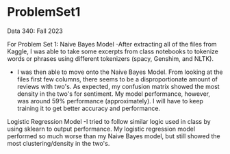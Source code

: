 # ProblemSet1
Data 340: Fall 2023

For Problem Set 1:
Naive Bayes Model
-After extracting all of the files from Kaggle, I was able to take some excerpts 
 from class notebooks to tokenize words or phrases using different tokenizers
 (spacy, Genshim, and NLTK).
- I was then able to move onto the Naive Bayes Model. From looking at the files
  first few columns, there seems to be a disproportionate amount of reviews
  with two's. As expected, my confusion matrix showed the most density
  in the two's for sentiment. My model performance, however, was around
  59% performance (approximately). I will have to keep training it to get
  better accuracy and performance.

Logistic Regression Model
-I tried to follow similar logic used in class by using sklearn to output 
 performance. My logistic regression model performed so much worse than my
 Naive Bayes model, but still showed the most clustering/density in the two's.
